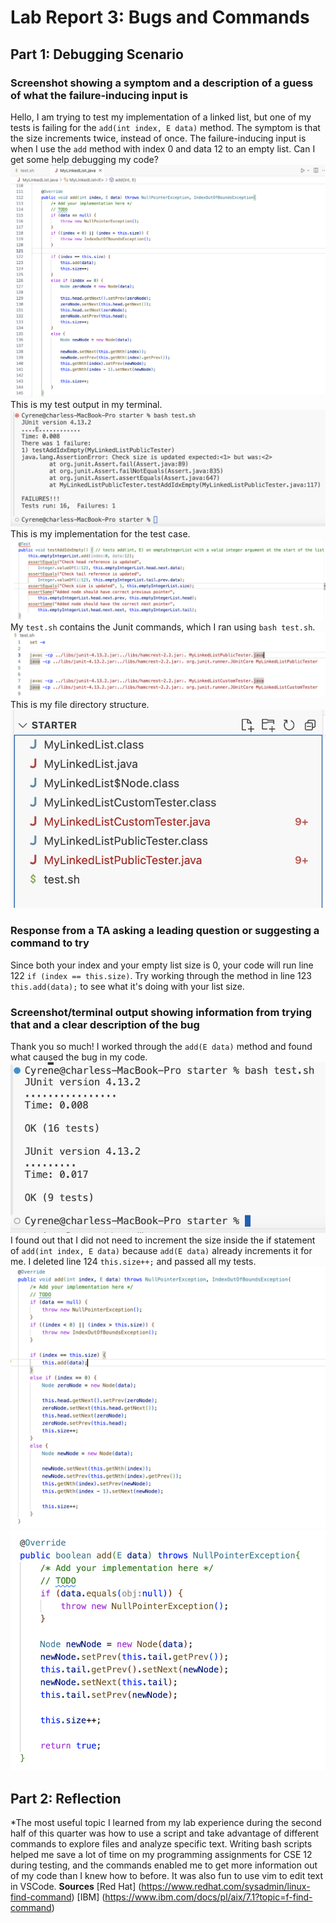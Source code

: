 # Lab Report 3: Bugs and Commands

## Part 1: Debugging Scenario
### Screenshot showing a symptom and a description of a guess of what the failure-inducing input is
Hello, I am trying to test my implementation of a linked list, but one of my tests is failing for the `add(int index, E data)` method. The symptom is that the size increments twice, instead of once. The failure-inducing input is when I use the `add` method with index 0 and data 12 to an empty list. Can I get some help debugging my code?
![Image](5BuggyCode.png)
\
This is my test output in my terminal.
![Image](5BuggyTest.png)
\
This is my implementation for the test case.
![Image](5TestImplementation.png)
\
My `test.sh` contains the Junit commands, which I ran using `bash test.sh`.
![Image](5Bash.png)
\
This is my file directory structure.
![Image](5Directory.png)

### Response from a TA asking a leading question or suggesting a command to try
Since both your index and your empty list size is 0, your code will run line 122 `if (index == this.size)`. Try working through the method in line 123 `this.add(data);` to see what it's doing with your list size.

### Screenshot/terminal output showing information from trying that and a clear description of the bug
Thank you so much! I worked through the `add(E data)` method and found what caused the bug in my code.
![Image](5WorkingTest.png)
\
I found out that I did not need to increment the size inside the if statement of `add(int index, E data)` because `add(E data)` already increments it for me. I deleted line 124 `this.size++;` and passed all my tests.
![Image](5WorkingCode1.png)
![Image](5WorkingCode2.png)

## Part 2: Reflection
*The most useful topic I learned from my lab experience during the second half of this quarter was how to use a script and take advantage of different commands to explore files and analyze specific text. Writing bash scripts helped me save a lot of time on my programming assignments for CSE 12 during testing, and the commands enabled me to get more information out of my code than I knew how to before. It was also fun to use vim to edit text in VSCode. 
**Sources**
[Red Hat] (https://www.redhat.com/sysadmin/linux-find-command)
[IBM] (https://www.ibm.com/docs/pl/aix/7.1?topic=f-find-command)
